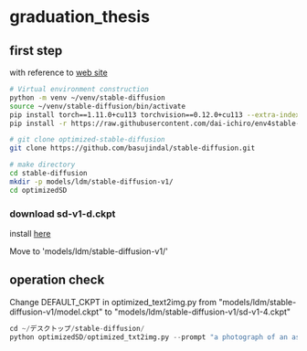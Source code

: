# graduation_thesis

## first step

with reference to [web site](https://touch-sp.hatenablog.com/entry/2022/10/11/145610)
```bash
# Virtual environment construction
python -m venv ~/venv/stable-diffusion
source ~/venv/stable-diffusion/bin/activate
pip install torch==1.11.0+cu113 torchvision==0.12.0+cu113 --extra-index-url https://download.pytorch.org/whl/cu113
pip install -r https://raw.githubusercontent.com/dai-ichiro/env4stable-diffusion/main/requirements4OptimizedSD.txt

# git clone optimized-stable-diffusion
git clone https://github.com/basujindal/stable-diffusion.git

# make directory
cd stable-diffusion
mkdir -p models/ldm/stable-diffusion-v1/
cd optimizedSD
```
### download sd-v1-d.ckpt
install [here](https://huggingface.co/CompVis/stable-diffusion-v-1-4-original)

Move to 'models/ldm/stable-diffusion-v1/'

## operation check

Change DEFAULT_CKPT in optimized_text2img.py from "models/ldm/stable-diffusion-v1/model.ckpt" to "models/ldm/stable-diffusion-v1/sd-v1-4.ckpt"
```python
cd ~/デスクトップ/stable-diffusion/
python optimizedSD/optimized_txt2img.py --prompt "a photograph of an astronaut riding a horse"
```